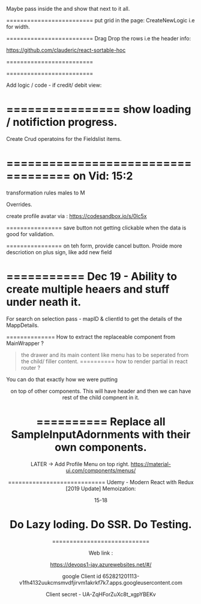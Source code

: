 <DragHandle />
    <RecordComponent />

Maybe pass <DragHandle> inside the <RecordComponent> and show that next to it all. 

=========================
put grid in the page: 
CreateNewLogic
i.e  for width. 

=========================
Drag Drop the rows i.e the header info: 

https://github.com/clauderic/react-sortable-hoc


=========================


=========================

Add logic / code - if credit/ debit view: 


================
show loading  / notifiction progress. 
==========================
Create Crud operatoins for the Fieldslist items. 

===================================
on Vid:  15:2 
==========================
transformation rules 
males to M 

Overrides. 

create profile avatar via :
https://codesandbox.io/s/0lc5x

================
save button not getting clickable when the data is good for validation. 

================
on teh form, provide cancel button. 
Proide more descriotion on plus sign, like add new field 

===========
Dec 19 - 
Ability to create multiple heaers and stuff under neath it. 
===========

For search on selection pass   - mapID & clientId  to get the details of the MappDetails. 

==============
How to extract the replaceable component from MainWrapper ?

> the drawer and its main content like menu has to be seperated from the 
child/ filler content. 
==========
how to render partial in react router ?

You can do that exactly how we were putting <Header> on top of other components.  This will have header and then we can have rest of the child compnent in it. 

==========
Replace all 
SampleInputAdornments  with their own components. 
============================

LATER -> 
Add Profile Menu on top right. 
https://material-ui.com/components/menus/

============================
Udemy - Modern React with Redux [2019 Update]
Memoization: 

15-18 

Do Lazy loding. 
Do SSR. 
Do Testing. 
============================


============================



Web link : 

https://devops1-jay.azurewebsites.net/#/

google Client id
652821201113-v1fh4132uukcmsmvdfjirvm1akrkf7k7.apps.googleusercontent.com

Client secret - 
UA-ZqHForZuXc8t_xgpYBEKv

